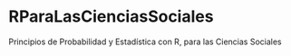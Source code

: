 # RParaLasCienciasSociales
Principios de Probabilidad y Estadística con R, para las Ciencias Sociales
